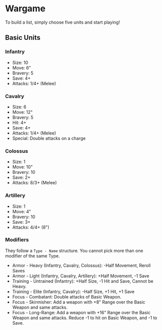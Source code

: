 # Wargame

To build a list, simply choose five units and start playing!

## Basic Units

### Infantry

- Size: 10
- Move: 6"
- Bravery: 5
- Save: 4+
- Attacks: 1/4+ (Melee)

### Cavalry

- Size: 6
- Move: 12"
- Bravery: 5
- Hit: 4+
- Save: 4+
- Attacks: 1/4+ (Melee)
- Special: Double attacks on a charge

### Colossus

- Size: 1
- Move: 10"
- Bravery: 10
- Save: 2+
- Attacks: 8/3+ (Melee)

### Artillery

- Size: 1
- Move: 4"
- Bravery: 10
- Save: 3+
- Attacks: 4/4+ (8")

### Modifiers

They follow a `Type - Name` structure. You cannot pick more than one modifier of the same Type.

- Armor - Heavy (Infantry, Cavalry, Colossus): -Half Movement, Reroll Saves
- Armor - Light (Infantry, Cavalry, Artillery): +Half Movement, -1 Save
- Training - Untrained (Infantry): +Half Size, -1 Hit and Save, Cannot be Heavy.
- Training - Elite (Infantry, Cavalry): -Half Size, +1 Hit, +1 Save
- Focus - Combatant: Double attacks of Basic Weapon.
- Focus - Skirmisher: Add a weapon with +8" Range over the Basic Weapon and same attacks.
- Focus - Long-Range: Add a weapon with +16" Range over the Basic Weapon and same attacks. Reduce -1 to hit on Basic Weapon, and -1 to Save.
